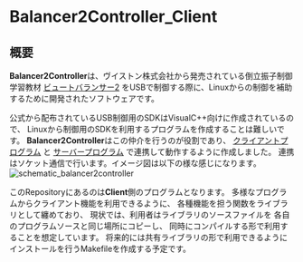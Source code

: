 # Balancer2Controller_Client

## 概要

**Balancer2Controller**は、ヴイストン株式会社から発売されている倒立振子制御学習教材
[ビュートバランサー2](https://www.vstone.co.jp/products/beauto_balancer_2/)
をUSBで制御する際に、Linuxからの制御を補助するために開発されたソフトウェアです。

公式から配布されているUSB制御用のSDKはVisualC++向けに作成されているので、
Linuxから制御用のSDKを利用するプログラムを作成することは難しいです。
**Balancer2Controller**はこの仲介を行うのが役割であり、
[クライアントプログラム](https://github.com/Rafka86/Balancer2Controller_Client)
と
[サーバープログラム](https://github.com/Rafka86/Balancer2Controller_Server)
で連携して動作するように作成しました。
連携はソケット通信で行います。イメージ図は以下の様な感じになります。
![schematic_balancer2controller](http://firemiller.net/img/bb2.png)

このRepositoryにあるのは**Client**側のプログラムとなります。
多様なプログラムからクライアント機能を利用できるように、
各種機能を担う関数をライブラリとして纏めており、
現状では、利用者はライブラリのソースファイルを
各自のプログラムソースと同じ場所にコピーし、
同時にコンパイルする形で利用することを想定しています。
将来的には共有ライブラリの形で利用できるように
インストールを行うMakefileを作成する予定です。


